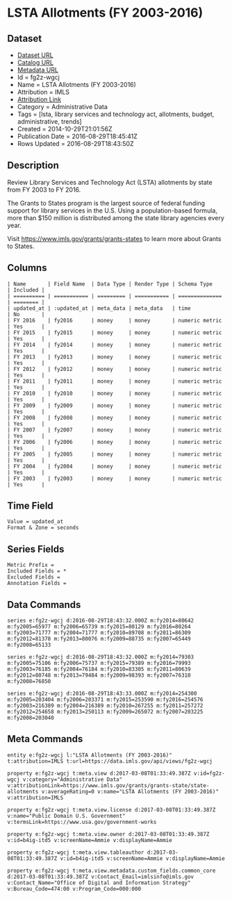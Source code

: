 # LSTA Allotments (FY 2003-2016)

## Dataset

* [Dataset URL](https://data.imls.gov/api/views/fg2z-wgcj/rows.json?max_rows=100)
* [Catalog URL](https://catalog.data.gov/dataset/lsta-allotments-fy-2003-2016)
* [Metadata URL](https://data.imls.gov/api/views/fg2z-wgcj)
* Id = fg2z-wgcj
* Name = LSTA Allotments (FY 2003-2016)
* Attribution = IMLS
* [Attribution Link](https://www.imls.gov/grants/grants-state/state-allotments)
* Category = Administrative Data
* Tags = [lsta, library services and technology act, allotments, budget, administrative, trends]
* Created = 2014-10-29T21:01:56Z
* Publication Date = 2016-08-29T18:45:41Z
* Rows Updated = 2016-08-29T18:43:50Z

## Description

Review Library Services and Technology Act (LSTA) allotments by state from FY 2003 to FY 2016.

The Grants to States program is the largest source of federal funding support for library services in the U.S. Using a population-based formula, more than $150 million is distributed among the state library agencies every year. 

Visit https://www.imls.gov/grants/grants-states to learn more about Grants to States.

## Columns

```ls
| Name       | Field Name  | Data Type | Render Type | Schema Type    | Included | 
| ========== | =========== | ========= | =========== | ============== | ======== | 
| updated_at | :updated_at | meta_data | meta_data   | time           | No       | 
| FY 2016    | fy2016      | money     | money       | numeric metric | Yes      | 
| FY 2015    | fy2015      | money     | money       | numeric metric | Yes      | 
| FY 2014    | fy2014      | money     | money       | numeric metric | Yes      | 
| FY 2013    | fy2013      | money     | money       | numeric metric | Yes      | 
| FY 2012    | fy2012      | money     | money       | numeric metric | Yes      | 
| FY 2011    | fy2011      | money     | money       | numeric metric | Yes      | 
| FY 2010    | fy2010      | money     | money       | numeric metric | Yes      | 
| FY 2009    | fy2009      | money     | money       | numeric metric | Yes      | 
| FY 2008    | fy2008      | money     | money       | numeric metric | Yes      | 
| FY 2007    | fy2007      | money     | money       | numeric metric | Yes      | 
| FY 2006    | fy2006      | money     | money       | numeric metric | Yes      | 
| FY 2005    | fy2005      | money     | money       | numeric metric | Yes      | 
| FY 2004    | fy2004      | money     | money       | numeric metric | Yes      | 
| FY 2003    | fy2003      | money     | money       | numeric metric | Yes      | 
```

## Time Field

```ls
Value = updated_at
Format & Zone = seconds
```

## Series Fields

```ls
Metric Prefix = 
Included Fields = *
Excluded Fields = 
Annotation Fields = 
```

## Data Commands

```ls
series e:fg2z-wgcj d:2016-08-29T18:43:32.000Z m:fy2014=80642 m:fy2005=65977 m:fy2006=65739 m:fy2015=80129 m:fy2016=80264 m:fy2003=71777 m:fy2004=71777 m:fy2010=89708 m:fy2011=86309 m:fy2012=81378 m:fy2013=80076 m:fy2009=88735 m:fy2007=65449 m:fy2008=65133

series e:fg2z-wgcj d:2016-08-29T18:43:32.000Z m:fy2014=79303 m:fy2005=75106 m:fy2006=75737 m:fy2015=79389 m:fy2016=79993 m:fy2003=76185 m:fy2004=76184 m:fy2010=83305 m:fy2011=80639 m:fy2012=80748 m:fy2013=79484 m:fy2009=98393 m:fy2007=76310 m:fy2008=76850

series e:fg2z-wgcj d:2016-08-29T18:43:33.000Z m:fy2014=254300 m:fy2005=203404 m:fy2006=203371 m:fy2015=253590 m:fy2016=254576 m:fy2003=216389 m:fy2004=216389 m:fy2010=267255 m:fy2011=257272 m:fy2012=254658 m:fy2013=250113 m:fy2009=265072 m:fy2007=203225 m:fy2008=203040
```

## Meta Commands

```ls
entity e:fg2z-wgcj l:"LSTA Allotments (FY 2003-2016)" t:attribution=IMLS t:url=https://data.imls.gov/api/views/fg2z-wgcj

property e:fg2z-wgcj t:meta.view d:2017-03-08T01:33:49.387Z v:id=fg2z-wgcj v:category="Administrative Data" v:attributionLink=https://www.imls.gov/grants/grants-state/state-allotments v:averageRating=0 v:name="LSTA Allotments (FY 2003-2016)" v:attribution=IMLS

property e:fg2z-wgcj t:meta.view.license d:2017-03-08T01:33:49.387Z v:name="Public Domain U.S. Government" v:termsLink=https://www.usa.gov/government-works

property e:fg2z-wgcj t:meta.view.owner d:2017-03-08T01:33:49.387Z v:id=b4ig-itd5 v:screenName=Ammie v:displayName=Ammie

property e:fg2z-wgcj t:meta.view.tableauthor d:2017-03-08T01:33:49.387Z v:id=b4ig-itd5 v:screenName=Ammie v:displayName=Ammie

property e:fg2z-wgcj t:meta.view.metadata.custom_fields.common_core d:2017-03-08T01:33:49.387Z v:Contact_Email=imlsinfo@imls.gov v:Contact_Name="Office of Digital and Information Strategy" v:Bureau_Code=474:00 v:Program_Code=000:000
```